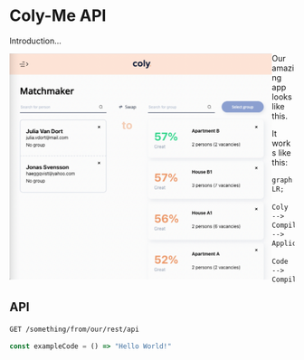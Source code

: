 # Coly-Me API

Introduction...

<img align="left" src="./resources/coly-example-image.png" alt="Coly Example" style="height: 400px"/>

Our amazing app looks like this.

It works like this:


```mermaid
graph LR;
  Coly --> Compiler --> Application
  Code --> Compiler
```
## API

```
GET /something/from/our/rest/api
```



```typescript
const exampleCode = () => "Hello World!"
```



